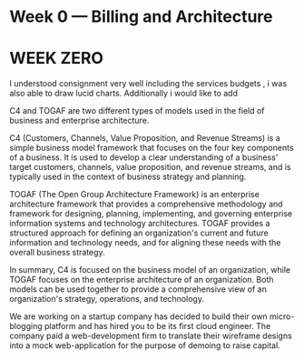 # Week 0 — Billing and Architecture

# WEEK ZERO

I understood consignment very well including the services budgets , i was also able to draw lucid charts. Additionally i would like to add

C4 and TOGAF are two different types of models used in the field of business and enterprise architecture.

C4 (Customers, Channels, Value Proposition, and Revenue Streams) is a simple business model framework that focuses on the four key components of a business. It is used to develop a clear understanding of a business' target customers, channels, value proposition, and revenue streams, and is typically used in the context of business strategy and planning.

TOGAF (The Open Group Architecture Framework) is an enterprise architecture framework that provides a comprehensive methodology and framework for designing, planning, implementing, and governing enterprise information systems and technology architectures. TOGAF provides a structured approach for defining an organization's current and future information and technology needs, and for aligning these needs with the overall business strategy.

In summary, C4 is focused on the business model of an organization, while TOGAF focuses on the enterprise architecture of an organization. Both models can be used together to provide a comprehensive view of an organization's strategy, operations, and technology.

We are working on a startup company has decided to build their own micro-blogging platform and has hired you to be its first cloud engineer. The company paid a web-development firm to translate their wireframe designs into a mock web-application for the purpose of demoing to raise capital.
